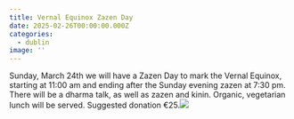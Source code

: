 ```yaml
---
title: Vernal Equinox Zazen Day
date: 2025-02-26T00:00:00.000Z
categories:
  - dublin
image: ''
---
```


Sunday, March 24th we will have a Zazen Day to mark the Vernal Equinox, starting at 11:00 am and ending after the Sunday evening zazen at 7:30 pm. There will be a dharma talk, as well as zazen and kinin. Organic, vegetarian lunch will be served. Suggested donation €25.![](/Vernal%2520Equinox%25202025_1.jpg)
